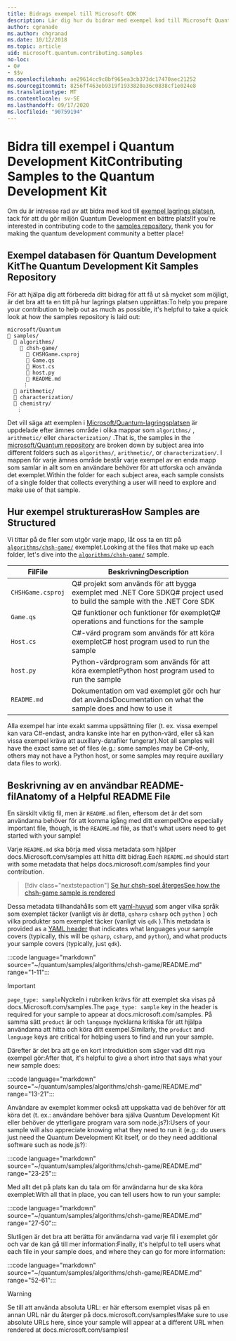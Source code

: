 ```yaml
---
title: Bidrags exempel till Microsoft QDK
description: Lär dig hur du bidrar med exempel kod till Microsoft Quantum Development Kit (QDK).
author: cgranade
ms.author: chgranad
ms.date: 10/12/2018
ms.topic: article
uid: microsoft.quantum.contributing.samples
no-loc:
- Q#
- $$v
ms.openlocfilehash: ae29614cc9c8bf965ea3cb373dc17470aec21252
ms.sourcegitcommit: 8256ff463eb9319f1933820a36c0838cf1e024e8
ms.translationtype: MT
ms.contentlocale: sv-SE
ms.lasthandoff: 09/17/2020
ms.locfileid: "90759194"
---
```

# <a name="contributing-samples-to-the-quantum-development-kit"></a><span data-ttu-id="d05c0-103">Bidra till exempel i Quantum Development Kit</span><span class="sxs-lookup"><span data-stu-id="d05c0-103">Contributing Samples to the Quantum Development Kit</span></span>

<span data-ttu-id="d05c0-104">Om du är intresse rad av att bidra med kod till [exempel lagrings platsen](https://github.com/Microsoft/Quantum), tack för att du gör miljön Quantum Development en bättre plats!</span><span class="sxs-lookup"><span data-stu-id="d05c0-104">If you're interested in contributing code to the [samples repository](https://github.com/Microsoft/Quantum), thank you for making the quantum development community a better place!</span></span>

## <a name="the-quantum-development-kit-samples-repository"></a><span data-ttu-id="d05c0-105">Exempel databasen för Quantum Development Kit</span><span class="sxs-lookup"><span data-stu-id="d05c0-105">The Quantum Development Kit Samples Repository</span></span>

<span data-ttu-id="d05c0-106">För att hjälpa dig att förbereda ditt bidrag för att få ut så mycket som möjligt, är det bra att ta en titt på hur lagrings platsen upprättas:</span><span class="sxs-lookup"><span data-stu-id="d05c0-106">To help you prepare your contribution to help out as much as possible, it's helpful to take a quick look at how the samples repository is laid out:</span></span>

```plaintext
microsoft/Quantum
📁 samples/
  📁 algorithms/
    📁 chsh-game/
      📝 CHSHGame.csproj
      📝 Game.qs
      📝 Host.cs
      📝 host.py
      📝 README.md
     ⋮
  📁 arithmetic/
  📁 characterization/
  📁 chemistry/
   ⋮
```

<span data-ttu-id="d05c0-107">Det vill säga att exemplen i [Microsoft/Quantum-lagringsplatsen](https://github.com/microsoft/Quantum) är uppdelade efter ämnes område i olika mappar som `algorithms/` , `arithmetic/` eller `characterization/` .</span><span class="sxs-lookup"><span data-stu-id="d05c0-107">That is, the samples in the [microsoft/Quantum repository](https://github.com/microsoft/Quantum) are broken down by subject area into different folders such as `algorithms/`, `arithmetic/`, or `characterization/`.</span></span>
<span data-ttu-id="d05c0-108">I mappen för varje ämnes område består varje exempel av en enda mapp som samlar in allt som en användare behöver för att utforska och använda det exemplet.</span><span class="sxs-lookup"><span data-stu-id="d05c0-108">Within the folder for each subject area, each sample consists of a single folder that collects everything a user will need to explore and make use of that sample.</span></span>

## <a name="how-samples-are-structured"></a><span data-ttu-id="d05c0-109">Hur exempel struktureras</span><span class="sxs-lookup"><span data-stu-id="d05c0-109">How Samples are Structured</span></span>

<span data-ttu-id="d05c0-110">Vi tittar på de filer som utgör varje mapp, låt oss ta en titt på [`algorithms/chsh-game/`](https://github.com/microsoft/Quantum/tree/main/samples/algorithms/chsh-game) exemplet.</span><span class="sxs-lookup"><span data-stu-id="d05c0-110">Looking at the files that make up each folder, let's dive into the [`algorithms/chsh-game/`](https://github.com/microsoft/Quantum/tree/main/samples/algorithms/chsh-game) sample.</span></span>

| <span data-ttu-id="d05c0-111">Fil</span><span class="sxs-lookup"><span data-stu-id="d05c0-111">File</span></span>              | <span data-ttu-id="d05c0-112">Beskrivning</span><span class="sxs-lookup"><span data-stu-id="d05c0-112">Description</span></span>                                                |
|-------------------|------------------------------------------------------------|
| `CHSHGame.csproj` | <span data-ttu-id="d05c0-113">Q# projekt som används för att bygga exemplet med .NET Core SDK</span><span class="sxs-lookup"><span data-stu-id="d05c0-113">Q# project used to build the sample with the .NET Core SDK</span></span> |
| `Game.qs`         | <span data-ttu-id="d05c0-114">Q# funktioner och funktioner för exemplet</span><span class="sxs-lookup"><span data-stu-id="d05c0-114">Q# operations and functions for the sample</span></span>                 |
| `Host.cs`         | <span data-ttu-id="d05c0-115">C#-värd program som används för att köra exemplet</span><span class="sxs-lookup"><span data-stu-id="d05c0-115">C# host program used to run the sample</span></span>                     |
| `host.py`         | <span data-ttu-id="d05c0-116">Python-värdprogram som används för att köra exemplet</span><span class="sxs-lookup"><span data-stu-id="d05c0-116">Python host program used to run the sample</span></span>                 |
| `README.md`       | <span data-ttu-id="d05c0-117">Dokumentation om vad exemplet gör och hur det används</span><span class="sxs-lookup"><span data-stu-id="d05c0-117">Documentation on what the sample does and how to use it</span></span>    |

<span data-ttu-id="d05c0-118">Alla exempel har inte exakt samma uppsättning filer (t. ex. vissa exempel kan vara C#-endast, andra kanske inte har en python-värd, eller så kan vissa exempel kräva att auxillary-datafiler fungerar).</span><span class="sxs-lookup"><span data-stu-id="d05c0-118">Not all samples will have the exact same set of files (e.g.: some samples may be C#-only, others may not have a Python host, or some samples may require auxillary data files to work).</span></span>

## <a name="anatomy-of-a-helpful-readme-file"></a><span data-ttu-id="d05c0-119">Beskrivning av en användbar README-fil</span><span class="sxs-lookup"><span data-stu-id="d05c0-119">Anatomy of a Helpful README File</span></span>

<span data-ttu-id="d05c0-120">En särskilt viktig fil, men är `README.md` filen, eftersom det är det som användarna behöver för att komma igång med ditt exempel!</span><span class="sxs-lookup"><span data-stu-id="d05c0-120">One especially important file, though, is the `README.md` file, as that's what users need to get started with your sample!</span></span>

<span data-ttu-id="d05c0-121">Varje `README.md` ska börja med vissa metadata som hjälper docs.Microsoft.com/samples att hitta ditt bidrag.</span><span class="sxs-lookup"><span data-stu-id="d05c0-121">Each `README.md` should start with some metadata that helps docs.microsoft.com/samples find your contribution.</span></span>

> [!div class="nextstepaction"]
> [<span data-ttu-id="d05c0-122">Se hur chsh-spel återges</span><span class="sxs-lookup"><span data-stu-id="d05c0-122">See how the chsh-game sample is rendered</span></span>](https://docs.microsoft.com/samples/microsoft/quantum/validating-quantum-mechanics/)

<span data-ttu-id="d05c0-123">Dessa metadata tillhandahålls som ett [yaml-huvud](https://dotnet.github.io/docfx/spec/docfx_flavored_markdown.html#yaml-header) som anger vilka språk som exemplet täcker (vanligt vis är detta, `qsharp` `csharp` och `python` ) och vilka produkter som exemplet täcker (vanligt vis `qdk` ).</span><span class="sxs-lookup"><span data-stu-id="d05c0-123">This metadata is provided as a [YAML header](https://dotnet.github.io/docfx/spec/docfx_flavored_markdown.html#yaml-header) that indicates what languages your sample covers (typically, this will be `qsharp`, `csharp`, and `python`), and what products your sample covers (typically, just `qdk`).</span></span>

:::code language="markdown" source="~/quantum/samples/algorithms/chsh-game/README.md" range="1-11":::

> [!IMPORTANT]
> <span data-ttu-id="d05c0-124">`page_type: sample`Nyckeln i rubriken krävs för att exemplet ska visas på docs.Microsoft.com/samples.</span><span class="sxs-lookup"><span data-stu-id="d05c0-124">The `page_type: sample` key in the header is required for your sample to appear at docs.microsoft.com/samples.</span></span>
> <span data-ttu-id="d05c0-125">På samma sätt `product` är och `language` nycklarna kritiska för att hjälpa användarna att hitta och köra ditt exempel.</span><span class="sxs-lookup"><span data-stu-id="d05c0-125">Similarly, the `product` and `language` keys are critical for helping users to find and run your sample.</span></span>

<span data-ttu-id="d05c0-126">Därefter är det bra att ge en kort introduktion som säger vad ditt nya exempel gör:</span><span class="sxs-lookup"><span data-stu-id="d05c0-126">After that, it's helpful to give a short intro that says what your new sample does:</span></span>

:::code language="markdown" source="~/quantum/samples/algorithms/chsh-game/README.md" range="13-21":::

<span data-ttu-id="d05c0-127">Användare av exemplet kommer också att uppskatta vad de behöver för att köra det (t. ex.: användare behöver bara själva Quantum Development Kit eller behöver de ytterligare program vara som node.js?):</span><span class="sxs-lookup"><span data-stu-id="d05c0-127">Users of your sample will also appreciate knowing what they need to run it (e.g.: do users just need the Quantum Development Kit itself, or do they need additional software such as node.js?):</span></span>

:::code language="markdown" source="~/quantum/samples/algorithms/chsh-game/README.md" range="23-25":::

<span data-ttu-id="d05c0-128">Med allt det på plats kan du tala om för användarna hur de ska köra exemplet:</span><span class="sxs-lookup"><span data-stu-id="d05c0-128">With all that in place, you can tell users how to run your sample:</span></span>

:::code language="markdown" source="~/quantum/samples/algorithms/chsh-game/README.md" range="27-50":::

<span data-ttu-id="d05c0-129">Slutligen är det bra att berätta för användarna vad varje fil i exemplet gör och var de kan gå till mer information:</span><span class="sxs-lookup"><span data-stu-id="d05c0-129">Finally, it's helpful to tell users what each file in your sample does, and where they can go for more information:</span></span>

:::code language="markdown" source="~/quantum/samples/algorithms/chsh-game/README.md" range="52-61":::

> [!WARNING]
> <span data-ttu-id="d05c0-130">Se till att använda absoluta URL: er här eftersom exemplet visas på en annan URL när du återger på docs.microsoft.com/samples!</span><span class="sxs-lookup"><span data-stu-id="d05c0-130">Make sure to use absolute URLs here, since your sample will appear at a different URL when rendered at docs.microsoft.com/samples!</span></span>
